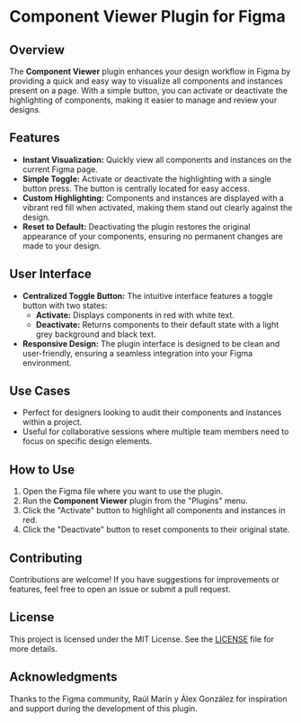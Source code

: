 # Component Viewer Plugin for Figma

## Overview
The **Component Viewer** plugin enhances your design workflow in Figma by providing a quick and easy way to visualize all components and instances present on a page. With a simple button, you can activate or deactivate the highlighting of components, making it easier to manage and review your designs.

## Features
- **Instant Visualization:** Quickly view all components and instances on the current Figma page.
- **Simple Toggle:** Activate or deactivate the highlighting with a single button press. The button is centrally located for easy access.
- **Custom Highlighting:** Components and instances are displayed with a vibrant red fill when activated, making them stand out clearly against the design.
- **Reset to Default:** Deactivating the plugin restores the original appearance of your components, ensuring no permanent changes are made to your design.

## User Interface
- **Centralized Toggle Button:** The intuitive interface features a toggle button with two states:
  - **Activate:** Displays components in red with white text.
  - **Deactivate:** Returns components to their default state with a light grey background and black text.
- **Responsive Design:** The plugin interface is designed to be clean and user-friendly, ensuring a seamless integration into your Figma environment.

## Use Cases
- Perfect for designers looking to audit their components and instances within a project.
- Useful for collaborative sessions where multiple team members need to focus on specific design elements.

## How to Use
1. Open the Figma file where you want to use the plugin.
2. Run the **Component Viewer** plugin from the "Plugins" menu.
3. Click the "Activate" button to highlight all components and instances in red.
4. Click the "Deactivate" button to reset components to their original state.

## Contributing
Contributions are welcome! If you have suggestions for improvements or features, feel free to open an issue or submit a pull request.

## License
This project is licensed under the MIT License. See the [LICENSE](LICENSE) file for more details.

## Acknowledgments
Thanks to the Figma community, Raúl Marín y Álex González for inspiration and support during the development of this plugin.

